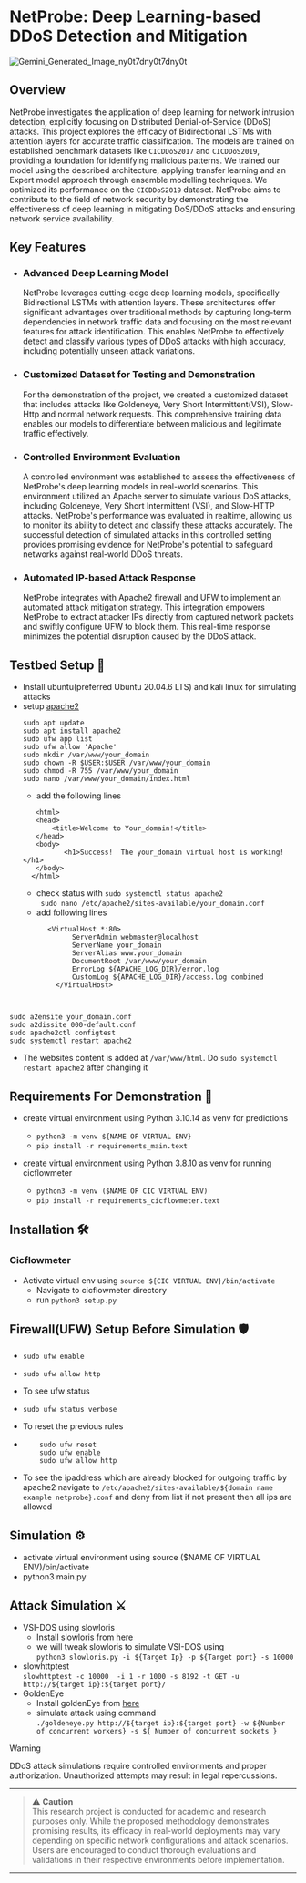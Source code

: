 # NetProbe: Deep Learning-based DDoS Detection and Mitigation
![Gemini_Generated_Image_ny0t7dny0t7dny0t](https://github.com/Saurav-K-yadav/Netprobe/assets/89384618/3335c9fd-9a41-4c27-9bf5-1f0b966dc314)


## Overview
NetProbe investigates the application of deep learning for network intrusion detection, explicitly focusing on Distributed Denial-of-Service (DDoS) attacks. This project explores the efficacy of Bidirectional LSTMs with attention layers for accurate traffic classification. The models are trained on established benchmark datasets like ```CICDDoS2017``` and ```CICDDoS2019```, providing a foundation for identifying malicious patterns. We trained our model using the described architecture, applying transfer learning and an Expert model approach through ensemble modelling techniques. We optimized its performance on the ```CICDDoS2019``` dataset. NetProbe aims to contribute to the field of network security by demonstrating the effectiveness of deep learning in mitigating DoS/DDoS attacks and ensuring network service availability.
## Key Features
- ### Advanced Deep Learning Model
  NetProbe leverages cutting-edge deep learning models, specifically Bidirectional LSTMs with attention layers. These architectures offer significant advantages over traditional methods by capturing long-term dependencies in network traffic data and focusing on the most relevant features for attack identification. This enables NetProbe to effectively detect and classify various types of DDoS attacks with high accuracy, including potentially unseen attack variations.
- ### Customized Dataset for Testing and Demonstration
  For the demonstration of the project, we created a customized dataset that includes attacks like Goldeneye, Very Short Intermittent(VSI), Slow-Http and normal network requests. This comprehensive training data enables our models to differentiate between malicious and legitimate traffic effectively.
- ### Controlled Environment Evaluation
  A controlled environment was established to assess the effectiveness of NetProbe's deep learning models in real-world scenarios. This environment utilized an Apache server to simulate various DoS attacks, including Goldeneye, Very Short Intermittent (VSI), and Slow-HTTP attacks. NetProbe's performance was evaluated in realtime, allowing us to monitor its ability to detect and classify these attacks accurately. The successful detection of simulated attacks in this controlled setting provides promising evidence for NetProbe's potential to safeguard networks against real-world DDoS threats.
- ### Automated IP-based Attack Response
  NetProbe integrates with Apache2 firewall and UFW to implement an automated attack mitigation strategy. This integration empowers NetProbe to extract attacker IPs directly from captured network packets and swiftly configure UFW to block them. This real-time response minimizes the potential disruption caused by the DDoS attack.
## Testbed Setup :hammer:	
-   Install ubuntu(preferred Ubuntu 20.04.6 LTS) and kali linux for simulating attacks
-   setup [apache2](https://www.digitalocean.com/community/tutorials/how-to-install-the-apache-web-server-on-ubuntu-20-04) <br>
       ```
       sudo apt update
       sudo apt install apache2
       sudo ufw app list
       sudo ufw allow 'Apache'
       sudo mkdir /var/www/your_domain
       sudo chown -R $USER:$USER /var/www/your_domain
       sudo chmod -R 755 /var/www/your_domain
       sudo nano /var/www/your_domain/index.html
    ```
       - add the following lines <br>
       ```
          <html>
          <head>
              <title>Welcome to Your_domain!</title>
          </head>
          <body>
                 <h1>Success!  The your_domain virtual host is working!</h1>
          </body>
         </html>
       ```
       - check status with ```sudo systemctl status apache2```<br>
       ``` sudo nano /etc/apache2/sites-available/your_domain.conf```
       -   add following lines
         <br>
    ```
          <VirtualHost *:80>
                ServerAdmin webmaster@localhost
                ServerName your_domain
                ServerAlias www.your_domain
                DocumentRoot /var/www/your_domain
                ErrorLog ${APACHE_LOG_DIR}/error.log
                CustomLog ${APACHE_LOG_DIR}/access.log combined
            </VirtualHost>
   ```

   
   sudo a2ensite your_domain.conf
   sudo a2dissite 000-default.conf
   sudo apache2ctl configtest
   sudo systemctl restart apache2
   
   ```
   - The websites content is added at ```/var/www/html```. Do ```sudo systemctl restart apache2``` after changing it
       
## Requirements For Demonstration :toolbox:

- create virtual environment using Python 3.10.14 as venv for predictions
  - ```python3 -m venv ${NAME OF VIRTUAL ENV}```
  - ```pip install -r requirements_main.text```
  
- create virtual environment using Python 3.8.10 as venv for running cicflowmeter
   - ```python3 -m venv ($NAME OF CIC VIRTUAL ENV)```
   - ```pip install -r requirements_cicflowmeter.text```

## Installation :hammer_and_wrench:	
   ### Cicflowmeter
   -  Activate virtual env using ```source ${CIC VIRTUAL ENV}/bin/activate```
      -   Navigate to cicflowmeter directory
      -   run ```python3 setup.py```

## Firewall(UFW) Setup Before Simulation :shield:
-     sudo ufw enable
-     sudo ufw allow http
-  To see ufw status
-     sudo ufw status verbose 
- To reset the previous rules
- ``` 
      sudo ufw reset
      sudo ufw enable
      sudo ufw allow http
- To see the ipaddress which are already blocked for outgoing traffic by apache2 navigate to ```/etc/apache2/sites-available/${domain name example netprobe}.conf``` and deny from list if not present then all ips are allowed
  
## Simulation :gear:
- activate virtual environment using source ($NAME OF VIRTUAL ENV)/bin/activate
- python3 main.py

## Attack Simulation :crossed_swords:
- VSI-DOS using slowloris
     - Install slowloris from [here](https://github.com/gkbrk/slowloris)
     - we will tweak slowloris to simulate VSI-DOS using<br>
                ``` python3 slowloris.py -i ${Target Ip} -p ${Target port} -s 10000 ```
- slowhttptest<br>
       ```slowhttptest -c 10000  -i 1 -r 1000 -s 8192 -t GET -u http://${target ip}:${target port}/```
- GoldenEye<br>
     - Install goldenEye from [here](https://github.com/jseidl/GoldenEye)
     - simulate attack using command <br>
            ```./goldeneye.py http://${target ip}:${target port} -w ${Number of concurrent workers} -s ${ Number of concurrent sockets }```
> [!WARNING]
> DDoS attack simulations require controlled environments and proper authorization. Unauthorized attempts may result in legal repercussions.

___

> :warning: **Caution** <br>
> This research project is conducted for academic and research purposes only. While the proposed methodology demonstrates promising results, its efficacy in real-world deployments may vary depending on specific network configurations and attack scenarios. Users are encouraged to conduct thorough evaluations and validations in their respective environments before implementation.

___

   











